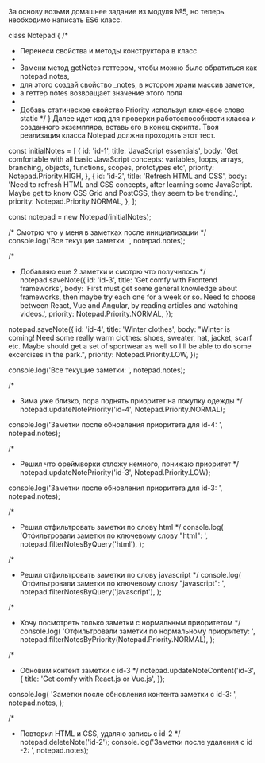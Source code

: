 ﻿За основу возьми домашнее задание из модуля №5, но теперь необходимо написать ES6 класс.

class Notepad {
  /*
   * Перенеси свойства и методы конструктора в класс
   *
   * Замени метод getNotes геттером, чтобы можно было обратиться как notepad.notes,
   * для этого создай свойство _notes, в котором храни массив заметок,
   * а геттер notes возвращает значение этого поля
   *
   * Добавь статическое свойство Priority используя ключевое слово static
   */
}
Далее идет код для проверки работоспособности класса и созданного экземпляра, вставь его в конец скрипта. Твоя реализация класса Notepad должна проходить этот тест.

const initialNotes = [
  {
    id: 'id-1',
    title: 'JavaScript essentials',
    body:
      'Get comfortable with all basic JavaScript concepts: variables, loops, arrays, branching, objects, functions, scopes, prototypes etc',
    priority: Notepad.Priority.HIGH,
  },
  {
    id: 'id-2',
    title: 'Refresh HTML and CSS',
    body:
      'Need to refresh HTML and CSS concepts, after learning some JavaScript. Maybe get to know CSS Grid and PostCSS, they seem to be trending.',
    priority: Notepad.Priority.NORMAL,
  },
];

const notepad = new Notepad(initialNotes);

/*
  Смотрю что у меня в заметках после инициализации
*/
console.log('Все текущие заметки: ', notepad.notes);

/*
 * Добавляю еще 2 заметки и смотрю что получилось
 */
notepad.saveNote({
  id: 'id-3',
  title: 'Get comfy with Frontend frameworks',
  body:
    'First must get some general knowledge about frameworks, then maybe try each one for a week or so. Need to choose between React, Vue and Angular, by reading articles and watching videos.',
  priority: Notepad.Priority.NORMAL,
});

notepad.saveNote({
  id: 'id-4',
  title: 'Winter clothes',
  body:
    "Winter is coming! Need some really warm clothes: shoes, sweater, hat, jacket, scarf etc. Maybe should get a set of sportwear as well so I'll be able to do some excercises in the park.",
  priority: Notepad.Priority.LOW,
});

console.log('Все текущие заметки: ', notepad.notes);

/*
 * Зима уже близко, пора поднять приоритет на покупку одежды
 */
notepad.updateNotePriority('id-4', Notepad.Priority.NORMAL);

console.log('Заметки после обновления приоритета для id-4: ', notepad.notes);

/*
 * Решил что фреймворки отложу немного, понижаю приоритет
 */
notepad.updateNotePriority('id-3', Notepad.Priority.LOW);

console.log('Заметки после обновления приоритета для id-3: ', notepad.notes);

/*
 * Решил отфильтровать заметки по слову html
 */
console.log(
  'Отфильтровали заметки по ключевому слову "html": ',
  notepad.filterNotesByQuery('html'),
);

/*
 * Решил отфильтровать заметки по слову javascript
 */
console.log(
  'Отфильтровали заметки по ключевому слову "javascript": ',
  notepad.filterNotesByQuery('javascript'),
);

/*
 * Хочу посмотреть только заметки с нормальным приоритетом
 */
console.log(
  'Отфильтровали заметки по нормальному приоритету: ',
  notepad.filterNotesByPriority(Notepad.Priority.NORMAL),
);

/*
 * Обновим контент заметки с id-3
 */
notepad.updateNoteContent('id-3', {
  title: 'Get comfy with React.js or Vue.js',
});

console.log(
  'Заметки после обновления контента заметки с id-3: ',
  notepad.notes,
);

/*
 * Повторил HTML и CSS, удаляю запись c id-2
 */
notepad.deleteNote('id-2');
console.log('Заметки после удаления с id -2: ', notepad.notes);